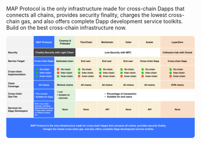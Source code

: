 
MAP Protocol is the only infrastructure made for cross-chain Dapps that connects all chains, provides security finality, 
charges the lowest cross-chain gas, and also offers complete Dapp development service toolkits. 
Build on the best cross-chain infrastructure now.

![](allcomparison.png)
